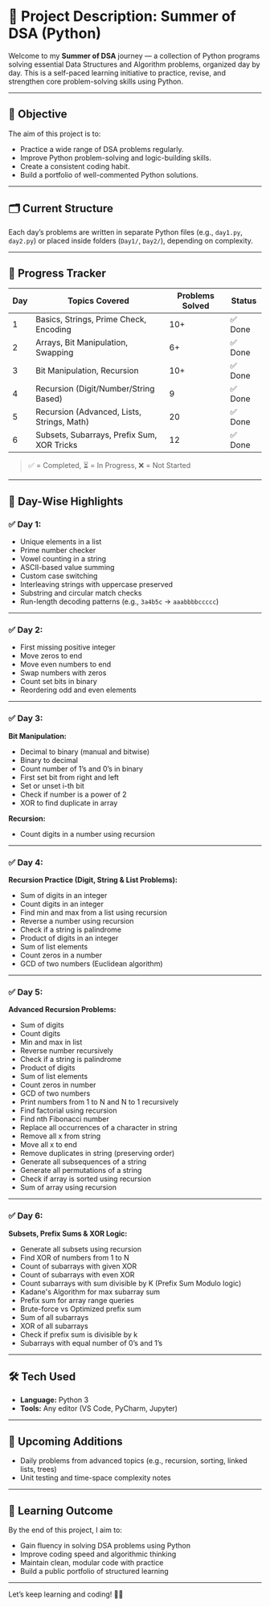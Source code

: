 # 📘 Project Description: Summer of DSA (Python)

Welcome to my **Summer of DSA** journey — a collection of Python programs solving essential Data Structures and Algorithm problems, organized day by day. This is a self-paced learning initiative to practice, revise, and strengthen core problem-solving skills using Python.

---

## 🎯 Objective

The aim of this project is to:

- Practice a wide range of DSA problems regularly.
- Improve Python problem-solving and logic-building skills.
- Create a consistent coding habit.
- Build a portfolio of well-commented Python solutions.

---

## 🗂️ Current Structure

Each day’s problems are written in separate Python files (e.g., `day1.py`, `day2.py`) or placed inside folders (`Day1/`, `Day2/`), depending on complexity.

---

## 🧾 Progress Tracker

| Day | Topics Covered                                 | Problems Solved | Status     |
|-----|------------------------------------------------|------------------|------------|
| 1   | Basics, Strings, Prime Check, Encoding         | 10+              | ✅ Done     |
| 2   | Arrays, Bit Manipulation, Swapping             | 6+               | ✅ Done     |
| 3   | Bit Manipulation, Recursion                    | 10+              | ✅ Done     |
| 4   | Recursion (Digit/Number/String Based)          | 9                | ✅ Done     |
| 5   | Recursion (Advanced, Lists, Strings, Math)     | 20               | ✅ Done     |
| 6   | Subsets, Subarrays, Prefix Sum, XOR Tricks     | 12               | ✅ Done     |

> ✅ = Completed, ⏳ = In Progress, ❌ = Not Started

---

## 📅 Day-Wise Highlights

### ✅ Day 1:
- Unique elements in a list
- Prime number checker
- Vowel counting in a string
- ASCII-based value summing
- Custom case switching
- Interleaving strings with uppercase preserved
- Substring and circular match checks
- Run-length decoding patterns (e.g., `3a4b5c` → `aaabbbbccccc`)

---

### ✅ Day 2:
- First missing positive integer
- Move zeros to end
- Move even numbers to end
- Swap numbers with zeros
- Count set bits in binary
- Reordering odd and even elements

---

### ✅ Day 3:
**Bit Manipulation:**
- Decimal to binary (manual and bitwise)
- Binary to decimal
- Count number of 1’s and 0’s in binary
- First set bit from right and left
- Set or unset i-th bit
- Check if number is a power of 2
- XOR to find duplicate in array

**Recursion:**
- Count digits in a number using recursion

---

### ✅ Day 4:
**Recursion Practice (Digit, String & List Problems):**
- Sum of digits in an integer
- Count digits in an integer
- Find min and max from a list using recursion
- Reverse a number using recursion
- Check if a string is palindrome
- Product of digits in an integer
- Sum of list elements
- Count zeros in a number
- GCD of two numbers (Euclidean algorithm)

---

### ✅ Day 5:
**Advanced Recursion Problems:**
- Sum of digits
- Count digits
- Min and max in list
- Reverse number recursively
- Check if a string is palindrome
- Product of digits
- Sum of list elements
- Count zeros in number
- GCD of two numbers
- Print numbers from 1 to N and N to 1 recursively
- Find factorial using recursion
- Find nth Fibonacci number
- Replace all occurrences of a character in string
- Remove all x from string
- Move all x to end
- Remove duplicates in string (preserving order)
- Generate all subsequences of a string
- Generate all permutations of a string
- Check if array is sorted using recursion
- Sum of array using recursion

---

### ✅ Day 6:
**Subsets, Prefix Sums & XOR Logic:**
- Generate all subsets using recursion
- Find XOR of numbers from 1 to N
- Count of subarrays with given XOR
- Count of subarrays with even XOR
- Count subarrays with sum divisible by K (Prefix Sum Modulo logic)
- Kadane's Algorithm for max subarray sum
- Prefix sum for array range queries
- Brute-force vs Optimized prefix sum
- Sum of all subarrays
- XOR of all subarrays
- Check if prefix sum is divisible by k
- Subarrays with equal number of 0’s and 1’s

---

## 🛠 Tech Used

- **Language:** Python 3
- **Tools:** Any editor (VS Code, PyCharm, Jupyter)

---

## 🔄 Upcoming Additions

- Daily problems from advanced topics (e.g., recursion, sorting, linked lists, trees)
- Unit testing and time-space complexity notes

---

## 🧠 Learning Outcome

By the end of this project, I aim to:

- Gain fluency in solving DSA problems using Python
- Improve coding speed and algorithmic thinking
- Maintain clean, modular code with practice
- Build a public portfolio of structured learning

---

Let’s keep learning and coding! 🌱✨
